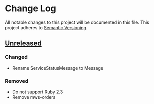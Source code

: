 # Change Log

All notable changes to this project will be documented in this file.
This project adheres to [Semantic Versioning](http://semver.org/).

## [Unreleased]

### Changed

- Rename ServiceStatusMessage to Message

### Removed

- Do not support Ruby 2.3
- Remove mws-orders

[Unreleased]: https://github.com/hakanensari/peddler/compare/v0.3.1...HEAD
[0.3.1]: https://github.com/hakanensari/peddler/compare/v0.3.1...v0.3.0

